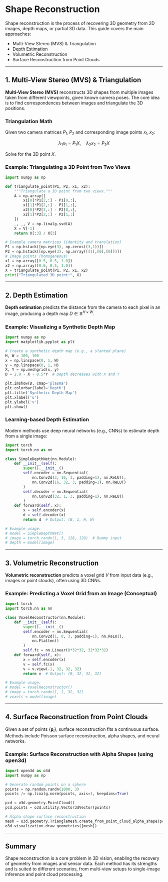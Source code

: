 # Shape Reconstruction

Shape reconstruction is the process of recovering 3D geometry from 2D images, depth maps, or partial 3D data. This guide covers the main approaches:

- Multi-View Stereo (MVS) & Triangulation
- Depth Estimation
- Volumetric Reconstruction
- Surface Reconstruction from Point Clouds

---

## 1. Multi-View Stereo (MVS) & Triangulation

**Multi-View Stereo (MVS)** reconstructs 3D shapes from multiple images taken from different viewpoints, given known camera poses. The core idea is to find correspondences between images and triangulate the 3D positions.

### Triangulation Math
Given two camera matrices $P_1, P_2$ and corresponding image points $x_1, x_2$:

$$
\lambda_1 x_1 = P_1 X, \quad \lambda_2 x_2 = P_2 X
$$

Solve for the 3D point $X$.

### Example: Triangulating a 3D Point from Two Views

```python
import numpy as np

def triangulate_point(P1, P2, x1, x2):
    """Triangulate a 3D point from two views."""
    A = np.array([
        x1[0]*P1[2,:] - P1[0,:],
        x1[1]*P1[2,:] - P1[1,:],
        x2[0]*P2[2,:] - P2[0,:],
        x2[1]*P2[2,:] - P2[1,:]
    ])
    _, _, V = np.linalg.svd(A)
    X = V[-1]
    return X[:3] / X[3]

# Example camera matrices (identity and translation)
P1 = np.hstack([np.eye(3), np.zeros((3,1))])
P2 = np.hstack([np.eye(3), np.array([[1],[0],[0]])])
# Image points (homogeneous)
x1 = np.array([0.5, 0.5, 1.0])
x2 = np.array([0.6, 0.5, 1.0])
X = triangulate_point(P1, P2, x1, x2)
print("Triangulated 3D point:", X)
```

---

## 2. Depth Estimation

**Depth estimation** predicts the distance from the camera to each pixel in an image, producing a depth map $D \in \mathbb{R}^{H \times W}$.

### Example: Visualizing a Synthetic Depth Map

```python
import numpy as np
import matplotlib.pyplot as plt

# Create a synthetic depth map (e.g., a slanted plane)
H, W = 100, 100
x = np.linspace(0, 1, W)
y = np.linspace(0, 1, H)
X, Y = np.meshgrid(x, y)
D = 2.0 - X - 0.5*Y  # Depth decreases with X and Y

plt.imshow(D, cmap='plasma')
plt.colorbar(label='Depth')
plt.title('Synthetic Depth Map')
plt.xlabel('u')
plt.ylabel('v')
plt.show()
```

### Learning-based Depth Estimation
Modern methods use deep neural networks (e.g., CNNs) to estimate depth from a single image:

```python
import torch
import torch.nn as nn

class SimpleDepthNet(nn.Module):
    def __init__(self):
        super().__init__()
        self.encoder = nn.Sequential(
            nn.Conv2d(3, 16, 3, padding=1), nn.ReLU(),
            nn.Conv2d(16, 32, 3, padding=1), nn.ReLU()
        )
        self.decoder = nn.Sequential(
            nn.Conv2d(32, 1, 3, padding=1), nn.ReLU()
        )
    def forward(self, x):
        x = self.encoder(x)
        d = self.decoder(x)
        return d  # Output: (B, 1, H, W)

# Example usage:
# model = SimpleDepthNet()
# image = torch.randn(1, 3, 128, 128)  # Dummy input
# depth = model(image)
```

---

## 3. Volumetric Reconstruction

**Volumetric reconstruction** predicts a voxel grid $V$ from input data (e.g., images or point clouds), often using 3D CNNs.

### Example: Predicting a Voxel Grid from an Image (Conceptual)

```python
import torch
import torch.nn as nn

class VoxelReconstructor(nn.Module):
    def __init__(self):
        super().__init__()
        self.encoder = nn.Sequential(
            nn.Conv2d(1, 8, 3, padding=1), nn.ReLU(),
            nn.Flatten()
        )
        self.fc = nn.Linear(8*32*32, 32*32*32)
    def forward(self, x):
        x = self.encoder(x)
        v = self.fc(x)
        v = v.view(-1, 32, 32, 32)
        return v  # Output: (B, 32, 32, 32)

# Example usage:
# model = VoxelReconstructor()
# image = torch.randn(1, 1, 32, 32)
# voxels = model(image)
```

---

## 4. Surface Reconstruction from Point Clouds

Given a set of points $\{\mathbf{p}_i\}$, surface reconstruction fits a continuous surface. Methods include Poisson surface reconstruction, alpha shapes, and neural networks.

### Example: Surface Reconstruction with Alpha Shapes (using open3d)

```python
import open3d as o3d
import numpy as np

# Generate random points on a sphere
points = np.random.randn(1000, 3)
points /= np.linalg.norm(points, axis=1, keepdims=True)

pcd = o3d.geometry.PointCloud()
pcd.points = o3d.utility.Vector3dVector(points)

# Alpha shape surface reconstruction
mesh = o3d.geometry.TriangleMesh.create_from_point_cloud_alpha_shape(pcd, alpha=0.5)
o3d.visualization.draw_geometries([mesh])
```

---

## Summary

Shape reconstruction is a core problem in 3D vision, enabling the recovery of geometry from images and sensor data. Each method has its strengths and is suited to different scenarios, from multi-view setups to single-image inference and point cloud processing. 